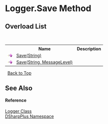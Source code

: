 # Logger.Save Method 
 


## Overload List
&nbsp;<table><tr><th></th><th>Name</th><th>Description</th></tr><tr><td>![Public method](media/pubmethod.gif "Public method")</td><td><a href="b7dc821a-ec74-8e6f-9aa6-4ac6f66bd422">Save(String)</a></td><td /></tr><tr><td>![Public method](media/pubmethod.gif "Public method")</td><td><a href="c34d4463-cd84-ded0-3684-e87ce0bbf37a">Save(String, MessageLevel)</a></td><td /></tr></table>&nbsp;
<a href="#logger.save-method">Back to Top</a>

## See Also


#### Reference
<a href="6c13a27e-db36-c994-0b19-4bb50a260ac8">Logger Class</a><br /><a href="503971eb-de5e-a570-9922-de9500a9b1cc">DSharpPlus Namespace</a><br />